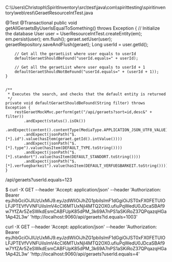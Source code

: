 C:\Users\Christoph\SpiritInventory\src\test\java\com\spirittesting\spiritinventory\web\rest\GeraetResourceIntTest.java


 @Test
    @Transactional
    public void getAllGeraetsByUserIsEqualToSomething() throws Exception {
        // Initialize the database
        User user = UserResourceIntTest.createEntity(em);
        em.persist(user);
        em.flush();
        geraet.setUser(user);
        geraetRepository.saveAndFlush(geraet);
        Long userId = user.getId();

        // Get all the geraetList where user equals to userId
        defaultGeraetShouldBeFound("userId.equals=" + userId);

        // Get all the geraetList where user equals to userId + 1
        defaultGeraetShouldNotBeFound("userId.equals=" + (userId + 1));
    }


    /**
     * Executes the search, and checks that the default entity is returned
     */
    private void defaultGeraetShouldBeFound(String filter) throws Exception {
        restGeraetMockMvc.perform(get("/api/geraets?sort=id,desc&" + filter))
            .andExpect(status().isOk())
            .andExpect(content().contentType(MediaType.APPLICATION_JSON_UTF8_VALUE))
            .andExpect(jsonPath("$.[*].id").value(hasItem(geraet.getId().intValue())))
            .andExpect(jsonPath("$.[*].type").value(hasItem(DEFAULT_TYPE.toString())))
            .andExpect(jsonPath("$.[*].standort").value(hasItem(DEFAULT_STANDORT.toString())))
            .andExpect(jsonPath("$.[*].verfuegbarkeit").value(hasItem(DEFAULT_VERFUEGBARKEIT.toString())));
    }


/api/geraets?userId.equals=123

$ curl -X GET --header 'Accept: application/json' --header 'Authorization: Bearer eyJhbGciOiJIUzUxMiJ9.eyJzdWIiOiJhZG1pbiIsImF1dGgiOiJST0xFX0FETUlOLFJPTEVfVVNFUiIsImV4cCI6MTUxNjI4MTQ2OX0.ufiuPqWedU0JDcaSBAf9w7YfZAr5ZeSWkdEsmCABFUpK85dPM_3k69A7nPS1aSKiRoZ37QPqazqHGa1Ap42L3w' 'http://localhost:9060/api/geraets?id.equals=1003'


 curl -X GET --header 'Accept: application/json' --header 'Authorization: Bearer eyJhbGciOiJIUzUxMiJ9.eyJzdWIiOiJhZG1pbiIsImF1dGgiOiJST0xFX0FETUlOLFJPTEVfVVNFUiIsImV4cCI6MTUxNjI4MTQ2OX0.ufiuPqWedU0JDcaSBAf9w7YfZAr5ZeSWkdEsmCABFUpK85dPM_3k69A7nPS1aSKiRoZ37QPqazqHGa1Ap42L3w' 'http://localhost:9060/api/geraets?userId.equals=4'
